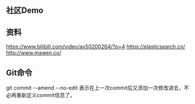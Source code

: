 ## 社区Demo

## 资料
https://www.bilibili.com/video/av50200264/?p=4
https://elasticsearch.cn/
http://www.mawen.co/

## Git命令
git commit --amend --no-edit  表示在上一次commit后又添加一次修改进去，不必再重新定义commit信息了。